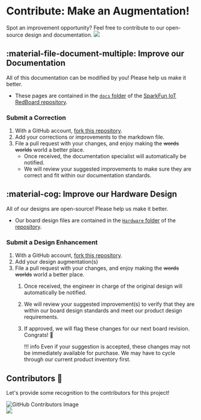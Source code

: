 # Contribute: Make an Augmentation!
Spot an improvement opportunity? Feel free to contribute to our open-source design and documentation. <a href="https://github.com/sparkfun/SparkFun_Audio_Player_Breakout_MY1690X-16S/pulls" alt="Pull Requests"><img src="https://img.shields.io/github/issues-pr/sparkfun/SparkFun_Audio_Player_Breakout_MY1690X-16S.svg" /></a>

## :material-file-document-multiple:&nbsp;Improve our Documentation
All of this documentation can be modified by you! Please help us make it better.

* These pages are contained in the [`docs` folder](https://github.com/sparkfun/SparkFun_Audio_Player_Breakout_MY1690X-16S/tree/main/docs) of the [SparkFun IoT RedBoard repository](https://github.com/sparkfun/SparkFun_Audio_Player_Breakout_MY1690X-16S).

<!-- ### :material-source-pull:&nbsp;Submit a Correction -->
### Submit a Correction

1. With a GitHub account, [fork this repository](https://github.com/sparkfun/SparkFun_Audio_Player_Breakout_MY1690X-16S/fork).
2. Add your corrections or improvements to the markdown file.
3. File a pull request with your changes, and enjoy making the ~~words~~ ~~worlds~~ world a better place.
	* Once received, the documentation specialist will automatically be notified.
	* We will review your suggested improvements to make sure they are correct and fit within our documentation standards.

## :material-cog:&nbsp;Improve our Hardware Design
All of our designs are open-source! Please help us make it better.

* Our board design files are contained in the [`Hardware` folder](https://github.com/sparkfun/SparkFun_Audio_Player_Breakout_MY1690X-16S/tree/main/Hardware) of the [<Official Product Name> repository](https://github.com/sparkfun/SparkFun_Audio_Player_Breakout_MY1690X-16S).

<!-- ### :material-source-pull:&nbsp;Submit a Design Enhancement -->
### Submit a Design Enhancement

1. With a GitHub account, [fork this repository](https://github.com/sparkfun/SparkFun_Audio_Player_Breakout_MY1690X-16S/fork).
2. Add your design augmentation(s)
3. File a pull request with your changes, and enjoy making the ~~words~~ ~~worlds~~ world a better place.
	1. Once received, the engineer in charge of the original design will automatically be notified.
	2. We will review your suggested improvement(s) to verify that they are within our board design standards and meet our product design requirements.
	3. If approved, we will flag these changes for our next board revision. Congrats! 🍻

		!!! info
			Even if your suggestion is accepted, these changes may not be immediately available for purchase. We may have to cycle through our current product inventory first.

## Contributors&nbsp;:clap:
Let's provide some recognition to the contributors for this project!

![GitHub Contributors Image](https://contrib.rocks/image?repo=sparkfun/SparkFun_Audio_Player_Breakout_MY1690X-16S)
<br>
<a href="https://github.com/sparkfun/SparkFun_Audio_Player_Breakout_MY1690X-16S/pulls" alt="Pull Requests"><img src="https://img.shields.io/github/contributors/sparkfun/SparkFun_Audio_Player_Breakout_MY1690X-16S.svg" /></a>